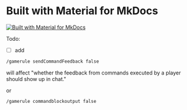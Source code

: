 # Built with Material for MkDocs
[![Built with Material for MkDocs](https://img.shields.io/badge/Material_for_MkDocs-526CFE?style=for-the-badge&logo=MaterialForMkDocs&logoColor=white)](https://squidfunk.github.io/mkdocs-material/)

Todo:

- [ ] add  
```sh
/gamerule sendCommandFeedback false  
```  
will affect "whether the feedback from commands executed by a player should show up in chat."

or
```sh
/gamerule commandblockoutput false
```